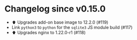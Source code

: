 # Changelog since v0.15.0
- ⬆️ Upgrades add-on base image to 12.2.0 (#119) 
- Link `python3` to `python` for the `sqlite3` JS module build (#117) 
- ⬆️ Upgrades nginx to 1.22.0-r1 (#118) 
